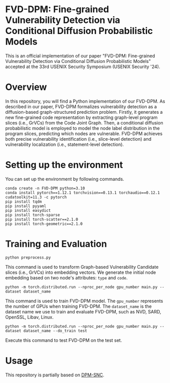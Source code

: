 # FVD-DPM: Fine-grained Vulnerability Detection via Conditional Diffusion Probabilistic Models
This is an official implementation of our paper "FVD-DPM: Fine-grained Vulnerability Detection via Conditional Diffusion Probabilistic Models" accepted at the 33rd USENIX Security Symposium (USENIX Security '24).
# Overview 
In this repository, you will find a Python implementation of our FVD-DPM. As described in our paper, FVD-DPM formalizes vulnerability detection as a diffusion-based graph-structured prediction problem. Firstly, it generates a new fine-grained code representation by extracting graph-level program slices (i.e., GrVCs) from the Code Joint Graph. Then, a conditional diffusion probabilistic model is employed to model the node label distribution in the program slices, predicting which nodes are vulnerable. FVD-DPM achieves both precise vulnerability identification (i.e., slice-level detection) and vulnerability localization (i.e., statement-level detection). 
# Setting up the environment
You can set up the environment by following commands.
```
conda create -n FVD-DPM python=3.10
conda install pytorch==1.12.1 torchvision==0.13.1 torchaudio==0.12.1 cudatoolkit=11.3 -c pytorch
pip install tqdm
pip install pyyaml
pip install easydict
pip install torch-sparse
pip install torch-scatter==2.1.0
pip install torch-geometric==2.1.0 
```
# Training and Evaluation
```
python preprocess.py
```
This command is used to transform Graph-based Vulnerability Candidate slices (i.e., GrVCs) into embedding vectors. We generate the initial node embedding based on two node's attributes: `type` and `code`. 
```
python -m torch.distributed.run --nproc_per_node gpu_number main.py --dataset dataset_name
```
This command is used to train FVD-DPM model. The `gpu_number` represents the number of GPUs when training FVD-DPM. The `dataset_name` is the dataset name we use to train and evaluate FVD-DPM, such as NVD, SARD, OpenSSL, Libav, Linux. 
```
python -m torch.distributed.run --nproc_per_node gpu_number main.py --dataset dataset_name --do_train test
```
Execute this command to test FVD-DPM on the test set.
# Usage 
This repository is partially based on [DPM-SNC](https://github.com/hsjang0/DPM-SNC).
